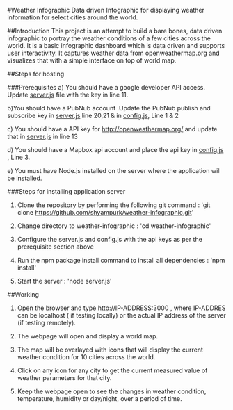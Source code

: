 #Weather Infographic
Data driven Infographic for displaying weather information for select cities around the world.

##Introduction
This project is an attempt to build a bare bones, data driven infographic to portray the weather conditions of a few cities across the world. It is a basic infographic dashboard which is data driven and supports user interactivity. It captures weather data from openweathermap.org and visualizes that with a simple interface on top of world map.

##Steps for hosting

###Prerequisites
a) You should have a google developer API access. Update [server.js](server.js) file with the key in line 11.

b)You should have a PubNub account .Update the PubNub publish and subscribe key in [server.js](server.js) line 20,21 & in [config.js](public/config.js), Line 1 & 2

c) You should have a API key for http://openweathermap.org/ and update that in [server.js](server.js) in line 13 

d) You should have a Mapbox api account and place the api key in [config.js](public/config.js) , Line 3. 

e) You must have Node.js installed on the server where the application will be installed.

###Steps for installing application server
1) Clone the repository by performing the following git command : 'git clone https://github.com/shyampurk/weather-infographic.git'

2) Change directory to weather-infographic : 'cd weather-infographic'

3) Configure the server.js and config.js with the api keys as per the prerequisite section above 

4) Run the npm package install command to install all dependencies : 'npm install'

5) Start the server : 'node server.js'

##Working
1) Open the browser and type http://IP-ADDRESS:3000 , where IP-ADDRES can be localhost ( if testing locally) or the actual IP address of the server (if testing remotely).

2) The webpage will open and display a world map.

3) The map will be overlayed with icons that will display the current weather condition for 10  cities across the world.

4) Click on any icon for any city to get the current measured value of weather parameters for that city.

5) Keep the webpage open to see the changes in weather condition, temperature, humidity or day/night, over a period of time.  


